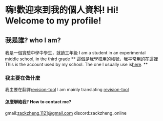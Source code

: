 # 嗨!歡迎來到我的個人資料!  Hi! Welcome to my profile!
## 我是誰? who I am?
我是一個實驗中學中學生，就讀三年級 I am a student in an experimental middle school, in the third grade
** 這個是我學校用的帳號，我平常用的在[這裡](https://github.com/zackzheng1121) This is the account used by my school. The one I usually use is[here](https://github.com/zackzheng1121). **
### 我主要在做什麼
我主要在翻譯[revision-tool](https://github.com/zackzheng1121/revision-tool_zh_tw) I am mainly translating [revision-tool](https://github.com/zackzheng1121/revision-tool_zh_tw)
#### 怎麼聯絡我? How to contact me?
gmail:zackzheng.1121@gmail.com
discord:zackzheng_online
